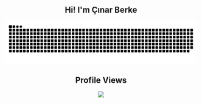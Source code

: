 <h2 align="center"> Hi! I'm Çınar Berke</h2>

<!--
**ergulberke/ergulberke** is a ✨ _special_ ✨ repository because its `README.md` (this file) appears on your GitHub profile.

Here are some ideas to get you started:

- 🔭 I’m currently working on ...
- 🌱 I’m currently learning ...
- 👯 I’m looking to collaborate on ...
- 🤔 I’m looking for help with ...
- 💬 Ask me about ...
- 📫 How to reach me: ...
- 😄 Pronouns: ...
- ⚡ Fun fact: ...
-->
<div align="center">
<picture>
  <source media="(prefers-color-scheme: dark)" srcset="https://raw.githubusercontent.com/ergulberke/snk/output/github-contribution-grid-snake-dark.svg" />
  <source media="(prefers-color-scheme: light)" srcset="https://raw.githubusercontent.com/ergulberke/snk/output/github-contribution-grid-snake.svg" />
  <img alt="github contribution snake" src="https://raw.githubusercontent.com/ergulberke/snk/output/github-contribution-grid-snake.svg" />
</picture>
</div>


<div align="center">
  <h2 align="center"> Profile Views</h2>
  <img src="https://profile-counter.glitch.me/ergulberke/count.svg?"/>
</div>
